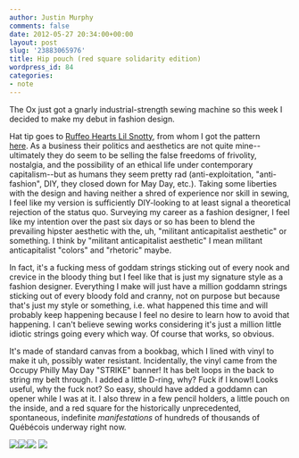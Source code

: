```yaml
---
author: Justin Murphy
comments: false
date: 2012-05-27 20:34:00+00:00
layout: post
slug: '23883065976'
title: Hip pouch (red square solidarity edition)
wordpress_id: 84
categories:
- note
---
```


The Ox just got a gnarly industrial-strength sewing machine so this week I decided to make my debut in fashion design.


Hat tip goes to [Ruffeo Hearts Lil Snotty][1], from whom I got the pattern [here][2]. As a business their politics and aesthetics are not quite mine--ultimately they do seem to be selling the false freedoms of frivolity, nostalgia, and the possibility of an ethical life under contemporary capitalism--but as humans they seem pretty rad (anti-exploitation, "anti-fashion", DIY, they closed down for May Day, etc.). Taking some liberties with the design and having neither a shred of experience nor skill in sewing, I feel like my version is sufficiently DIY-looking to at least signal a theoretical rejection of the status quo. Surveying my career as a fashion designer, I feel like my intention over the past six days or so has been to blend the prevailing hipster aesthetic with the, uh, "militant anticapitalist aesthetic" or something. I think by "militant anticapitalist aesthetic" I mean militant anticapitalist "colors" and "rhetoric" maybe.




In fact, it's a fucking mess of goddam strings sticking out of every nook and crevice in the bloody thing but I feel like that is just my signature style as a fashion designer. Everything I make will just have a million goddamn strings sticking out of every bloody fold and cranny, not on purpose but because that's just my style or something, i.e. what happened this time and will probably keep happening because I feel no desire to learn how to avoid that happening. I can't believe sewing works considering it's just a million little idiotic strings going every which way. Of course that works, so obvious.




It's made of standard canvas from a bookbag, which I lined with vinyl to make it uh, possibly water resistant. Incidentally, the vinyl came from the Occupy Philly May Day "STRIKE" banner! It has belt loops in the back to string my belt through. I added a little D-ring, why? Fuck if I know!l Looks useful, why the fuck not? So easy, should have added a goddamn can opener while I was at it. I also threw in a few pencil holders, a little pouch on the inside, and a red square for the historically unprecedented, spontaneous, indefinite _manifestations_ of hundreds of thousands of Québécois underway right now.


![][image-1]![][image-2]![][image-3]
![][image-4]

[1]:	http://rhls.com/about.html
[2]:	http://www.google.com/url?sa=t&rct=j&q=&esrc=s&source=web&cd=1&ved=0CGsQFjAA&url=http://www.rhls.com/threadbanger/fannypack.pdf&ei=iXnCT5KCFujG6AGeipSuCg&usg=AFQjCNHyjzo-g5BE7flpB1rrY43PpfcfmA&sig2=UJOrPRPgYAtdA_T6Q0gC4Q

[image-1]:	http://media.tumblr.com/tumblr_m4p316Twy31qz9517.jpg
[image-2]:	http://media.tumblr.com/tumblr_m4p31yHtjy1qz9517.jpg
[image-3]:	http://media.tumblr.com/tumblr_m4p36ijxKb1qz9517.jpg
[image-4]:	http://media.tumblr.com/tumblr_m4p372VTco1qz9517.jpg
